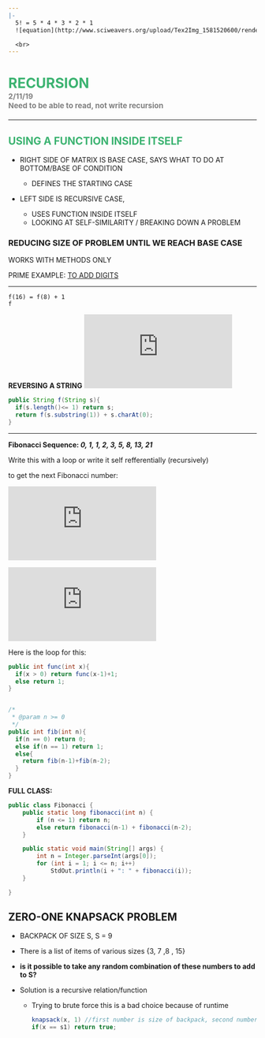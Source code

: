 ```yaml
---
|-
  5! = 5 * 4 * 3 * 2 * 1
  ![equation](http://www.sciweavers.org/upload/Tex2Img_1581520600/render.png)

  <br>
---
```


<link href="http://github.com/yrgoldteeth/darkdowncss/raw/master/darkdown.css" rel="stylesheet">

# <div style="color: #3CB371">RECURSION </div><div style="font-size: 15px; color: gray;"> <strong>2/11/19<br>Need to be able to read, not write recursion</strong>
</div>

--------------------------------------------------------------------------------



## <div style="color: #3CB371">USING A FUNCTION INSIDE ITSELF</div>

- RIGHT SIDE OF MATRIX IS BASE CASE, SAYS WHAT TO DO AT BOTTOM/BASE OF CONDITION

  - DEFINES THE STARTING CASE

- LEFT SIDE IS RECURSIVE CASE,

  - USES FUNCTION INSIDE ITSELF
  - LOOKING AT SELF-SIMILARITY / BREAKING DOWN A PROBLEM

### REDUCING SIZE OF PROBLEM UNTIL WE REACH BASE CASE

WORKS WITH METHODS ONLY

PRIME EXAMPLE: [TO ADD DIGITS](/in_class/2020/recursion/addDigits.md)<br>

--------------------------------------------------------------------------------

```
f(16) = f(8) + 1
f
```
**REVERSING A STRING**
![equation](https://latex.codecogs.com/gif.latex?%5Cinline%20%5Cbg_white%20%5Ctextbf%7BREVERSE%20A%20STRING%7D%20%5Clinebreak%20%5Clinebreak%20f_%28%20_%5Ctextrm%7BString%20s%7D_%29%20%3D%20%5Cbegin%7BBmatrix%7D%20s%26%20%5Ctextrm%7Bif%20s.length%28%29%7D%20%3C%3D%201%20%5Ctextrm%7B%20%28base%20case%29%7D%5C%5C%20f_%28%20_%5Ctextrm%7Bs.substring%281%29%7D%20_%29&plus;%20%5Ctextrm%7B%5Ctextit%7Bs.charAt%7D%7D%280%29%20%26%20otherwise%20%5Ctextrm%7B%20%28recursive%20case%29%7D%5C%5C%5C%20%5Cend%7BBmatrix%7D)

```java
public String f(String s){
  if(s.length()<= 1) return s;
  return f(s.substring(1)) + s.charAt(0);
}
```

--------------------------------------------------------------------------------

**Fibonacci Sequence: _0, 1, 1, 2, 3, 5, 8, 13, 21_**

Write this with a loop or write it self refferentially (recursively)

to get the next Fibonacci number:

![equation](https://latex.codecogs.com/png.latex?%5Cbg_white%20%5CLARGE%20f_n%20%3D%20f_n_-_1%20+%20f_n_-_2)

![equation](https://latex.codecogs.com/png.latex?%5Cbg_white%20%5CLARGE%20f_2%20%3D%20f_%28_1_%29%20+%20f_%28_0_%29)

Here is the loop for this:

```java
public int func(int x){
  if(x > 0) return func(x-1)+1;
  else return 1;
}
```

```java

/*
 * @param n >= 0
 */
public int fib(int n){
  if(n == 0) return 0;
  else if(n == 1) return 1;
  else{
    return fib(n-1)+fib(n-2);
  }
}
```

**FULL CLASS:**

```java
public class Fibonacci {
    public static long fibonacci(int n) {
        if (n <= 1) return n;
        else return fibonacci(n-1) + fibonacci(n-2);
    }

    public static void main(String[] args) {
        int n = Integer.parseInt(args[0]);
        for (int i = 1; i <= n; i++)
            StdOut.println(i + ": " + fibonacci(i));
    }

}
```

## ZERO-ONE KNAPSACK PROBLEM

- BACKPACK OF SIZE S, S = 9
- There is a list of items of various sizes {3, 7 ,8 , 15}
- **is it possible to take any random combination of these numbers to add to S?**

- Solution is a recursive relation/function

  - Trying to brute force this is a bad choice because of runtime

    ```java
    knapsack(x, 1) //first number is size of backpack, second number is item in list*
    if(x == s1) return true;
    ```

